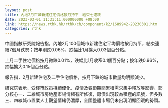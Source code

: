 ```yaml
---
layout: post
title: 內地2月百城新建住宅價格按月持平　結束七連跌
date: 2023-03-01 11:31:11.000000000 +08:00
link: https://news.rthk.hk/rthk/ch/component/k2/1689942-20230301.htm
categories: rthk
---
```


中國指數研究院報告指，內地2月100個城市新建住宅平均價格按月持平，結束連續7個月跌勢；按年則跌0.06%，跌幅比1月擴大0.03個百分點。

上月二手住宅價格按月微跌0.01%，跌幅比1月收窄0.1個百分點；按年跌0.96%，跌幅擴大0.15個百分點。

報告指，2月新建住宅及二手住宅價格，按月下跌的城市數量均明顯減少。

研究院表示，受樓市政策持續優化、疫情及春節期間累積需求集中釋放等影響，部分核心一、二線城市房地產市場情緒有所修復，房價出現較為積極的訊號，但多數三、四線城市置業人士觀望情緒仍濃厚，全國整體市場仍未出現明顯回暖的勢頭。
